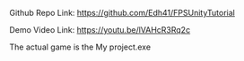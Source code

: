 Github Repo Link: https://github.com/Edh41/FPSUnityTutorial

Demo Video Link: https://youtu.be/lVAHcR3Rq2c

The actual game is the My project.exe
